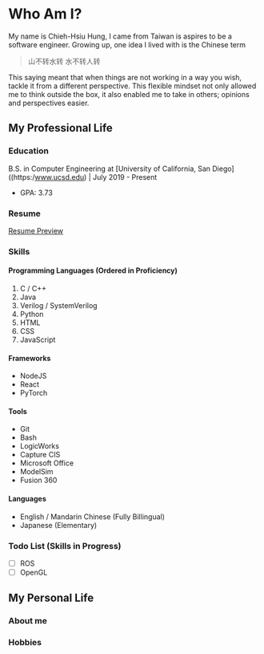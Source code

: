 # Who Am I?
My name is Chieh-Hsiu Hung, I came from Taiwan is aspires to be a software engineer.
Growing up, one idea I lived with is the Chinese term 
> 山不转水转 水不转人转

This saying meant that when things are not working in a way you wish, tackle it from a different perspective.
This flexible mindset not only allowed me to think outside the box, it also enabled me to take in others; opinions and perspectives easier.
## My Professional Life
### Education
B.S. in Computer Engineering at [University of California, San Diego]((https:/www.ucsd.edu) | July 2019 - Present
- GPA: 3.73
### Resume
[Resume Preview](https://github.com/Chieh0501/Github-Pages/blob/VScode-Test/Resume-1.png)
### Skills
#### Programming Languages (Ordered in Proficiency)
1. C / C++
2. Java
3. Verilog / SystemVerilog
4. Python
5. HTML
6. CSS
7. JavaScript
#### Frameworks
- NodeJS
- React
- PyTorch
#### Tools
- Git
- Bash
- LogicWorks
- Capture CIS
- Microsoft Office
- ModelSim
- Fusion 360
#### Languages
- English / Mandarin Chinese (Fully Billingual)
- Japanese (Elementary)
### Todo List (Skills in Progress)
- [ ] ROS
- [ ] OpenGL
## My Personal Life
### About me
### Hobbies

